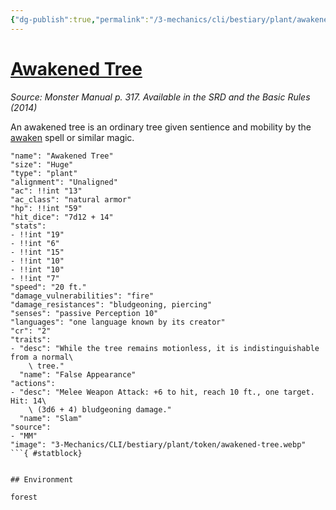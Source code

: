 ```yaml
---
{"dg-publish":true,"permalink":"/3-mechanics/cli/bestiary/plant/awakened-tree/","tags":["ttrpg-cli/compendium/src/5e/mm","ttrpg-cli/monster/cr/2","ttrpg-cli/monster/environment/forest","ttrpg-cli/monster/size/huge","ttrpg-cli/monster/type/plant"]}
---
```


# [Awakened Tree](3-Mechanics\CLI\bestiary\plant/awakened-tree.md)
*Source: Monster Manual p. 317. Available in the <span title='Systems Reference Document (5.1)'>SRD</span> and the Basic Rules (2014)*  

An awakened tree is an ordinary tree given sentience and mobility by the [awaken](3-Mechanics/CLI/spells/awaken.md) spell or similar magic.

```statblock
"name": "Awakened Tree"
"size": "Huge"
"type": "plant"
"alignment": "Unaligned"
"ac": !!int "13"
"ac_class": "natural armor"
"hp": !!int "59"
"hit_dice": "7d12 + 14"
"stats":
- !!int "19"
- !!int "6"
- !!int "15"
- !!int "10"
- !!int "10"
- !!int "7"
"speed": "20 ft."
"damage_vulnerabilities": "fire"
"damage_resistances": "bludgeoning, piercing"
"senses": "passive Perception 10"
"languages": "one language known by its creator"
"cr": "2"
"traits":
- "desc": "While the tree remains motionless, it is indistinguishable from a normal\
    \ tree."
  "name": "False Appearance"
"actions":
- "desc": "Melee Weapon Attack: +6 to hit, reach 10 ft., one target. Hit: 14\
    \ (3d6 + 4) bludgeoning damage."
  "name": "Slam"
"source":
- "MM"
"image": "3-Mechanics/CLI/bestiary/plant/token/awakened-tree.webp"
```{ #statblock}


## Environment

forest